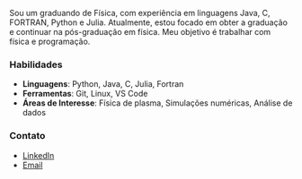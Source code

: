 Sou um graduando de Física, com experiência em linguagens Java, C, FORTRAN, Python e Julia. Atualmente, estou focado em obter a graduação e continuar na pós-graduação em física. Meu objetivo é trabalhar com física e programação.

### Habilidades
- **Linguagens**: Python, Java, C, Julia, Fortran
- **Ferramentas**: Git, Linux, VS Code
- **Áreas de Interesse**: Física de plasma, Simulações numéricas, Análise de dados

<!--### Projetos Destacados
%1. [Nome do Projeto](link-para-repositorio) - Breve descrição do projeto.
%2. [Nome do Projeto](link-para-repositorio) - Breve descrição do projeto.
-->
### Contato
- [LinkedIn](link-para-linkedin)
- [Email](wilian.bauer@ufrgs.br)
